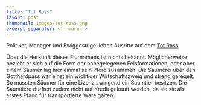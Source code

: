 ```yaml
---
title: "Tot Ross"
layout: post
thumbnail: images/tot-ross.png
excerpt_separator: <!--more-->
---
```


Politiker, Manager und Ewiggestrige lieben Ausritte auf dem [Tot Ross](https://s.geo.admin.ch/kqvzvei55asp)

Über die Herkunft dieses Flurnamens ist nichts bekannt. Möglicherweise bezieht er sich auf die Form der nahegelegenen Felsformationen, oder aber einem Säumer lag hier einmal sein Pferd zusammen. Die Säumerei über den Gotthardpass war einst ein wichtiger Wirtschaftszweig und streng geregelt. So mussten Säumer für eine Lizenz zwingend ein Saumtier besitzen. Die Saumtiere durften zudem nicht auf Kredit gekauft werden, da sie sie als erstes Pfand für transportierte Ware galten. 
<!--more-->
